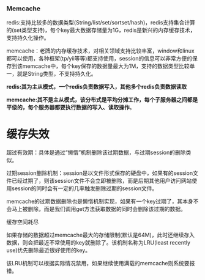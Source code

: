 ### Memcache

redis:支持比较多的数据类型(String/list/set/sortset/hash)，redis支持集合计算的(set类型支持)，每个key最大数据存储量为1G，redis是新兴的内存缓存技术，支持持久化操作。

memcache：老牌的内存缓存技术，对相关领域支持比较丰富，window和linux都可以使用，各种框架(tp/yii等等)都支持使用，session的信息可以非常方便的保存到该memcache中，每个key保存的数据量最大为1M，支持的数据类型比较单一，就是String类型，不支持持久化。



**redis:其为主从模式，一个redis负责数据写入，其他多个redis负责数据读取**

**memcache:其不是主从模式，该分布式是平均分摊工作，每个子服务器之间都是平级的，每个服务器都要执行数据的写入、读取操作**。



# 缓存失效

超过有效期：具体是通过“懒惰”机制删除该过期数据，与过期session的删除类似。

过期session删除机制：session是以文件形式保存的硬盘中，如果有的session文件已经过期了，则该session文件不会立即被删除，而是后期其他用户访问网站使用session的同时会有一定的几率触发删除过期的session文件。

memcache的过期数据删除也是懒惰机制实现，如果有一个key过期了，其本身不会马上被删除，而是我们调用get方法获取数据的同时会删除该过期的数据。

缓存空间耗尽

如果存储的数据超过memcache最大的存储限制(默认是64M)，此时还继续存入数据，则会把最近不常使用的key就删除了。该机制名称为LRU(least recently use)优先删除最近很好使用的key。

该LRU机制可以根据实际情况禁用，如果继续使用满载的memcache则系统要报错。